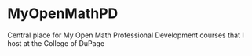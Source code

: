 # MyOpenMathPD
Central place for My Open Math Professional Development courses that I host at the College of DuPage
